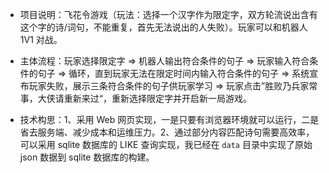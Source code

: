 - 项目说明：飞花令游戏（玩法：选择一个汉字作为限定字，双方轮流说出含有这个字的诗/词句，不能重复，首先无法说出的人失败）。玩家可以和机器人 1V1 对战。

- 主体流程：玩家选择限定字 => 机器人输出符合条件的句子 => 玩家输入符合条件的句子 => 循环，直到玩家无法在限定时间内输入符合条件的句子 => 系统宣布玩家失败，展示三条符合条件的句子供玩家学习 => 玩家点击”胜败乃兵家常事，大侠请重新来过“，重新选择限定字并开启新一局游戏。

- 技术构思：1、采用 Web 网页实现，一是只要有浏览器环境就可以运行，二是省去服务端、减少成本和运维压力。2、通过部分内容匹配诗句需要高效率，可以采用 sqlite 数据库的 LIKE 查询实现，我已经在 `data` 目录中实现了原始 json 数据到 sqlite 数据库的构建。
